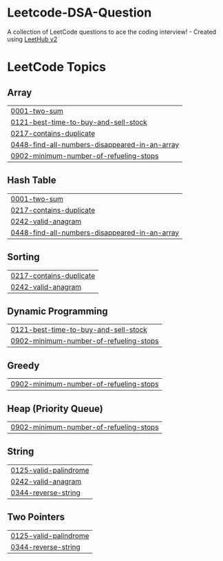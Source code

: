 # Leetcode-DSA-Question
A collection of LeetCode questions to ace the coding interview! - Created using [LeetHub v2](https://github.com/arunbhardwaj/LeetHub-2.0)

<!---LeetCode Topics Start-->
# LeetCode Topics
## Array
|  |
| ------- |
| [0001-two-sum](https://github.com/Divyanshi01615/Leetcode-DSA-Question/tree/master/0001-two-sum) |
| [0121-best-time-to-buy-and-sell-stock](https://github.com/Divyanshi01615/Leetcode-DSA-Question/tree/master/0121-best-time-to-buy-and-sell-stock) |
| [0217-contains-duplicate](https://github.com/Divyanshi01615/Leetcode-DSA-Question/tree/master/0217-contains-duplicate) |
| [0448-find-all-numbers-disappeared-in-an-array](https://github.com/Divyanshi01615/Leetcode-DSA-Question/tree/master/0448-find-all-numbers-disappeared-in-an-array) |
| [0902-minimum-number-of-refueling-stops](https://github.com/Divyanshi01615/Leetcode-DSA-Question/tree/master/0902-minimum-number-of-refueling-stops) |
## Hash Table
|  |
| ------- |
| [0001-two-sum](https://github.com/Divyanshi01615/Leetcode-DSA-Question/tree/master/0001-two-sum) |
| [0217-contains-duplicate](https://github.com/Divyanshi01615/Leetcode-DSA-Question/tree/master/0217-contains-duplicate) |
| [0242-valid-anagram](https://github.com/Divyanshi01615/Leetcode-DSA-Question/tree/master/0242-valid-anagram) |
| [0448-find-all-numbers-disappeared-in-an-array](https://github.com/Divyanshi01615/Leetcode-DSA-Question/tree/master/0448-find-all-numbers-disappeared-in-an-array) |
## Sorting
|  |
| ------- |
| [0217-contains-duplicate](https://github.com/Divyanshi01615/Leetcode-DSA-Question/tree/master/0217-contains-duplicate) |
| [0242-valid-anagram](https://github.com/Divyanshi01615/Leetcode-DSA-Question/tree/master/0242-valid-anagram) |
## Dynamic Programming
|  |
| ------- |
| [0121-best-time-to-buy-and-sell-stock](https://github.com/Divyanshi01615/Leetcode-DSA-Question/tree/master/0121-best-time-to-buy-and-sell-stock) |
| [0902-minimum-number-of-refueling-stops](https://github.com/Divyanshi01615/Leetcode-DSA-Question/tree/master/0902-minimum-number-of-refueling-stops) |
## Greedy
|  |
| ------- |
| [0902-minimum-number-of-refueling-stops](https://github.com/Divyanshi01615/Leetcode-DSA-Question/tree/master/0902-minimum-number-of-refueling-stops) |
## Heap (Priority Queue)
|  |
| ------- |
| [0902-minimum-number-of-refueling-stops](https://github.com/Divyanshi01615/Leetcode-DSA-Question/tree/master/0902-minimum-number-of-refueling-stops) |
## String
|  |
| ------- |
| [0125-valid-palindrome](https://github.com/Divyanshi01615/Leetcode-DSA-Question/tree/master/0125-valid-palindrome) |
| [0242-valid-anagram](https://github.com/Divyanshi01615/Leetcode-DSA-Question/tree/master/0242-valid-anagram) |
| [0344-reverse-string](https://github.com/Divyanshi01615/Leetcode-DSA-Question/tree/master/0344-reverse-string) |
## Two Pointers
|  |
| ------- |
| [0125-valid-palindrome](https://github.com/Divyanshi01615/Leetcode-DSA-Question/tree/master/0125-valid-palindrome) |
| [0344-reverse-string](https://github.com/Divyanshi01615/Leetcode-DSA-Question/tree/master/0344-reverse-string) |
<!---LeetCode Topics End-->